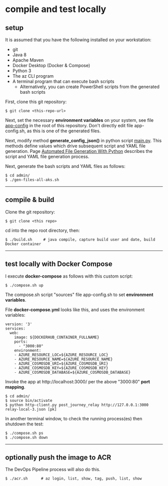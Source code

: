 # compile and test locally

## setup

It is assumed that you have the following installed on your workstation:
- git 
- Java 8
- Apache Maven
- Docker Desktop (Docker & Compose)
- Python 3
- The az CLI program
- A terminal program that can execute bash scripts
  - Alternatively, you can create PowerShell scripts from the generated bash scripts

First, clone this git repository:
```
$ git clone <this-repo-url>
```

Next, set the necessary **environment variables** on your system,
see file [app-config](../app-config.sh) in the root of this repository.
Don't directly edit file app-config.sh, as this is one of the generated files.

Next, modify method **generate_config_json()** in python script [main.py](../admin/main.py).
This methods define values which drive subsequent script and YAML file generation.
Page [Automated File Generation With Python](python_automation.md) describes the
script and YAML file generation process.

Next, generate the bash scripts and YAML files as follows:
```
$ cd admin/
$ ./gen-files-all-aks.sh
```

---

## compile & build

Clone the git repository:
```
$ git clone <this repo>
```

cd into the repo root directory, then:

```
$ ./build.sh     # java compile, capture build user and date, build Docker container
```

---

## test locally with Docker Compose

I execute **docker-compose** as follows with this custom script:
```
$ ./compose.sh up
```

The compose.sh script "sources" file app-config.sh to set **environment variables**.

File **docker-compose.yml** looks like this, and uses the environment variables:
```
version: '3'
services:
  web:
    image: ${DOCKERHUB_CONTAINER_FULLNAME}
    ports:
      - "3000:80"
    environment:
    - AZURE_RESOURCE_LOC=${AZURE_RESOURCE_LOC}
    - AZURE_RESOURCE_NAME=${AZURE_RESOURCE_NAME}
    - AZURE_COSMOSDB_URI=${AZURE_COSMOSDB_URI}
    - AZURE_COSMOSDB_KEY=${AZURE_COSMOSDB_KEY}
    - AZURE_COSMOSDB_DATABASE=${AZURE_COSMOSDB_DATABASE}
```

Invoke the app at http://localhost:3000/ per the above "3000:80" **port mapping**.
```
$ cd admin/
$ source bin/activate
$ python http-client.py post_journey_relay http://127.0.0.1:3000 relay-local-3.json [pk]
```

In another terminal window, to check the running process(es) then shutdown the test:
```
$ ./compose.sh ps
$ ./compose.sh down
```

---

## optionally push the image to ACR

The DevOps Pipeline process will also do this.

```
$ ./acr.sh      # az login, list, show, tag, push, list, show
```
